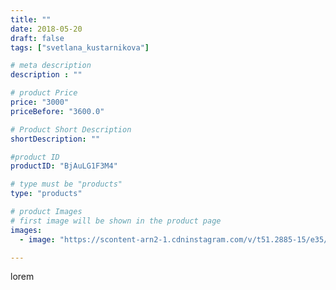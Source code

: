```yaml
---
title: ""
date: 2018-05-20
draft: false
tags: ["svetlana_kustarnikova"]

# meta description
description : ""

# product Price
price: "3000"
priceBefore: "3600.0"

# Product Short Description
shortDescription: ""

#product ID
productID: "BjAuLG1F3M4"

# type must be "products"
type: "products"

# product Images
# first image will be shown in the product page
images:
  - image: "https://scontent-arn2-1.cdninstagram.com/v/t51.2885-15/e35/31920806_367020837118794_5871366082001895424_n.jpg?se=7&tp=1&_nc_ht=scontent-arn2-1.cdninstagram.com&_nc_cat=106&_nc_ohc=AfuYZ6DR0pQAX9XbvNq&ccb=7-4&oh=31b2d757741cc0cd149e1734c7ae50a6&oe=60837054&ig_cache_key=MTc4MzYyODUyNTgyNTY1MTUxMg%3D%3D.2-ccb7-4"

---
```

lorem
